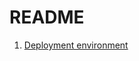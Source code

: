 # README

1. [Deployment environment](https://github.com/souhailmerroun-poc/binance-order-history/wiki/Deployment-environment)
